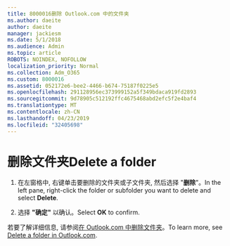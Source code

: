 ```yaml
---
title: 8000016删除 Outlook.com 中的文件夹
ms.author: daeite
author: daeite
manager: jackiesm
ms.date: 5/1/2018
ms.audience: Admin
ms.topic: article
ROBOTS: NOINDEX, NOFOLLOW
localization_priority: Normal
ms.collection: Adm_O365
ms.custom: 8000016
ms.assetid: 052172e6-bee2-4466-b674-75187f0225e5
ms.openlocfilehash: 291128956ec373999152a5f349bdaca919fd2893
ms.sourcegitcommit: 9d78905c512192ffc4675468abd2efc5f2e4baf4
ms.translationtype: MT
ms.contentlocale: zh-CN
ms.lasthandoff: 04/23/2019
ms.locfileid: "32405698"
---
```

# <a name="delete-a-folder"></a><span data-ttu-id="18475-102">删除文件夹</span><span class="sxs-lookup"><span data-stu-id="18475-102">Delete a folder</span></span>

1. <span data-ttu-id="18475-103">在左窗格中, 右键单击要删除的文件夹或子文件夹, 然后选择 "**删除**"。</span><span class="sxs-lookup"><span data-stu-id="18475-103">In the left pane, right-click the folder or subfolder you want to delete and select **Delete**.</span></span> 
    
2. <span data-ttu-id="18475-104">选择 **"确定"** 以确认。</span><span class="sxs-lookup"><span data-stu-id="18475-104">Select **OK** to confirm.</span></span> 
    
<span data-ttu-id="18475-105">若要了解详细信息, 请参阅[在 Outlook.com 中删除文件夹](https://go.microsoft.com/fwlink/p/?linkid=873134)。</span><span class="sxs-lookup"><span data-stu-id="18475-105">To learn more, see [Delete a folder in Outlook.com](https://go.microsoft.com/fwlink/p/?linkid=873134).</span></span>
  

